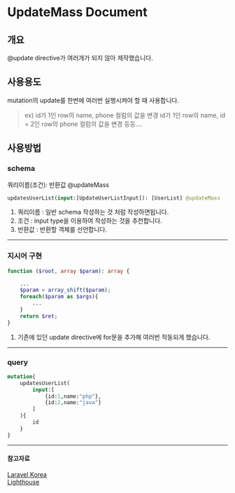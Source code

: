 # UpdateMass Document

## 개요
@update directive가 여러개가 되지 않아 제작했습니다.

## 사용용도
mutation의 update를 한번에 여러번 실행시켜야 할 때 사용합니다.
> ex) id가 1인 row의 name, phone 컬럼의 값을 변경
>     id가 1인 row의 name, id = 2인 row의 phone 컬럼의 값을 변경
> 등등....

## 사용방법

### schema
쿼리이름(조건): 반환값 @updateMass

```graphql
updatesUserList(input:[UpdateUserListInput]): [UserList] @updateMass
```

1. 쿼리이름 : 일반 schema 작성하는 것 처럼 작성하면됩니다.
2. 조건 : input type을 이용하여 작성하는 것을 추천합니다.
3. 반환값 : 반환할 객체를 선언합니다.

<hr>

### 지시어 구현

```php
function ($root, array $param): array {

    ...
    $param = array_shift($param);
    foreach($param as $args){
        ...
    }
    return $ret;
}
```

1. 기존에 있던 update directive에 for문을 추가해 여러번 작동되게 했습니다.

<hr>

### query

```graphql
mutation{
    updatesUserList(
        input:[
            {id:1,name:"php"},
            {id:2,name:"java"}
        ]
    ){
        id
    }
}
```

<hr>

#### 참고자료

[Laravel Korea](https://laravel.kr/docs/6.x)<br>
[Lighthouse](https://lighthouse-php.com/master/getting-started/installation.html)
